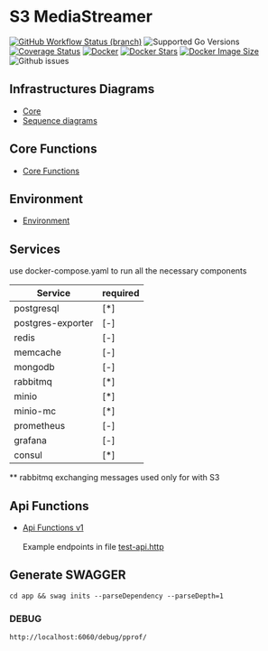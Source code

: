 # S3 MediaStreamer
[![GitHub Workflow Status (branch)](https://img.shields.io/github/actions/workflow/status/arturmon/s3MediaStreamer/main.yml?branch=main)](https://github.com/arturmon/s3MediaStreamer/actions/workflows/main.yml?query=branch%3Amain)
![Supported Go Versions](https://img.shields.io/badge/Go-%201.19%2C%201.20%2C%201.21-lightgrey.svg)
[![Coverage Status](https://coveralls.io/repos/github/arturmon/s3MediaStreamer/badge.svg?branch=main)](https://coveralls.io/github/arturmon/s3MediaStreamer?branch=main)
[![Docker](https://img.shields.io/docker/pulls/arturmon/s3stream)](https://hub.docker.com/r/arturmon/s3stream)
[![Docker Stars](https://badgen.net/docker/stars/arturmon/s3stream?icon=docker&label=stars)](https://hub.docker.com/r/arturmon/s3stream)
[![Docker Image Size](https://badgen.net/docker/size/arturmon/s3stream?icon=docker&label=image%20size)](https://hub.docker.com/r/arturmon/s3stream)
![Github issues](https://img.shields.io/github/issues/arturmon/s3MediaStreamer)


## Infrastructures Diagrams
* [Core](infrastructure.md 'Infrastructure')
* [Sequence diagrams](sequence_diagrams.md 'Infrastructure Sequence diagrams')

## Core Functions

* [Core Functions](core_function.md 'Core Functions')
## Environment

* [Environment](environments_var.md 'Environment')

## Services
use docker-compose.yaml to run all the necessary components

| Service           | required |
|-------------------|----------|
| postgresql        | [*]      |
| postgres-exporter | [-]      |
| redis             | [-]      |
| memcache          | [-]      |
| mongodb           | [-]      |
| rabbitmq          | [*]      |
| minio             | [*]      |
| minio-mc          | [*]      |
| prometheus        | [-]      |
| grafana           | [-]      |
| consul            | [*]      |

** rabbitmq exchanging messages used only for with S3


## Api Functions

* [Api Functions v1](api_functions_v1.md 'Api Functions')\
\
  Example endpoints in file  [test-api.http](https://raw.githubusercontent.com/arturmon/s3MediaStreamer/main/test-api.http 'Tests api')


## Generate SWAGGER
```shell
cd app && swag inits --parseDependency --parseDepth=1
```


### DEBUG
```http request
http://localhost:6060/debug/pprof/
```